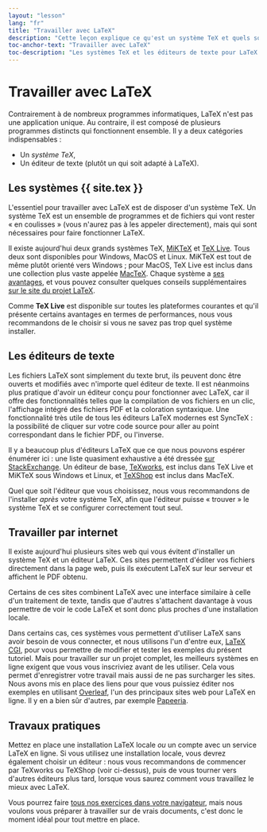 ```yaml
---
layout: "lesson"
lang: "fr"
title: "Travailler avec LaTeX"
description: "Cette leçon explique ce qu'est un système TeX et quels sont les plus courants, elle évoque les éditeurs de texte courament utilisés avec LaTeX, et les systèmes en ligne qui ont des éditeurs intégrés."
toc-anchor-text: "Travailler avec LaTeX"
toc-description: "Les systèmes TeX et les éditeurs de texte pour LaTeX."
---
```


# Travailler avec LaTeX

Contrairement à de nombreux programmes informatiques, LaTeX n'est pas une
application unique. Au contraire, il est composé de plusieurs programmes
distincts qui fonctionnent ensemble. Il y a deux catégories indispensables :

- Un _système TeX_,
- Un éditeur de texte (plutôt un qui soit adapté à LaTeX).


## Les systèmes {{ site.tex }}

L'essentiel pour travailler avec LaTeX est de disposer d'un système TeX. Un
système TeX est un ensemble de programmes et de fichiers qui vont rester
« en coulisses » (vous n'aurez pas à les appeler directement), mais qui sont
nécessaires pour faire fonctionner LaTeX.

Il existe aujourd'hui deux grands systèmes TeX, [MiKTeX](https://miktex.org/)
et [TeX Live](https://tug.org/texlive). Tous deux sont disponibles pour Windows,
MacOS et Linux. MiKTeX est tout de même plutôt orienté vers Windows ; pour
MacOS, TeX Live est inclus dans une collection plus vaste appelée
[MacTeX](http://www.tug.org/mactex/). Chaque système a
[ses avantages](https://tex.stackexchange.com/questions/20036), et vous pouvez
consulter quelques conseils supplémentaires
[sur le site du projet LaTeX](https://www.latex-project.org/get/).

Comme **TeX Live** est disponible sur toutes les plateformes courantes et qu'il
présente certains avantages en termes de performances, nous vous recommandons
de le choisir si vous ne savez pas trop quel système installer.


## Les éditeurs de texte

Les fichiers LaTeX sont simplement du texte brut, ils peuvent donc être ouverts
et modifiés avec n'importe quel éditeur de texte. Il est néanmoins plus pratique
d'avoir un éditeur conçu pour fonctionner avec LaTeX, car il offre des
fonctionnalités telles que la compilation de vos fichiers en un clic,
l'affichage intégré des fichiers PDF et la coloration syntaxique. Une
fonctionnalité très utile de tous les éditeurs LaTeX modernes est SyncTeX :
la possibilité de cliquer sur votre code source pour aller au point correspondant
dans le fichier PDF, ou l'inverse.

Il y a beaucoup plus d'éditeurs LaTeX que ce que nous pouvons espérer énumérer ici :
une liste quasiment exhaustive a été dressée
[sur StackExchange](https://tex.stackexchange.com/questions/339/latex-editors-ides).
Un éditeur de base, [TeXworks](https://tug.org/texworks), est inclus dans
TeX Live et MiKTeX sous Windows et Linux, et
[TeXShop](https://pages.uoregon.edu/koch/texshop/) est inclus dans MacTeX.

Quel que soit l'éditeur que vous choisissez, nous vous recommandons de
l'installer _après_ votre système TeX, afin que l'éditeur puisse « trouver » le
système TeX et se configurer correctement tout seul.


## Travailler par internet

Il existe aujourd'hui plusieurs sites web qui vous évitent d'installer un
système TeX et un éditeur LaTeX. Ces sites permettent d'éditer vos fichiers
directement dans la page web, puis ils exécutent LaTeX sur leur serveur et
affichent le PDF obtenu.

Certains de ces sites combinent LaTeX avec une interface similaire à celle d'un
traitement de texte, tandis que d'autres s'attachent davantage à vous permettre
de voir le code LaTeX et sont donc plus proches d'une installation locale.

Dans certains cas, ces systèmes vous permettent d'utiliser LaTeX sans avoir
besoin de vous connecter, et nous utilisons l'un d'entre eux,
[LaTeX CGI](https://latexcgi.xyz), pour vous permettre de modifier et tester les
exemples du présent tutoriel. Mais pour travailler sur un projet complet, les
meilleurs systèmes en ligne exigent que vous vous inscriviez avant de les
utiliser. Cela vous permet d'enregistrer votre travail mais aussi de ne pas
surcharger les sites. Nous avons mis en place des liens pour que vous puissiez
éditer nos exemples en utilisant [Overleaf](https://www.overleaf.com), l'un des
principaux sites web pour LaTeX en ligne. Il y en a bien sûr d'autres, par
exemple [Papeeria](https://papeeria.com/).


## Travaux pratiques

Mettez en place une installation LaTeX locale _ou_ un compte avec un service
LaTeX en ligne. Si vous utilisez une installation locale, vous devrez également
choisir un éditeur : nous vous recommandons de commencer par TeXworks ou
TeXShop (voir ci-dessus), puis de vous tourner vers d'autres éditeurs plus
tard, lorsque vous saurez comment _vous_ travaillez le mieux avec LaTeX.

Vous pourrez faire [tous nos exercices dans votre navigateur](help.md), mais
nous voulons vous préparer à travailler sur de vrais documents, c'est donc le
moment idéal pour tout mettre en place.
